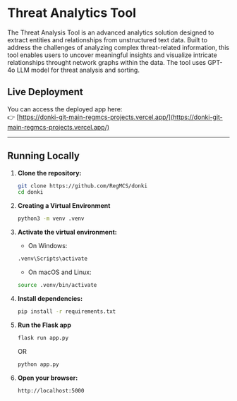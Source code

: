 # Threat Analytics Tool

The Threat Analysis Tool is an advanced analytics solution designed to extract entities and relationships from unstructured text data. Built to address the challenges of analyzing complex threat-related information, this tool enables users to uncover meaningful insights and visualize intricate relationships throught network graphs within the data. The tool uses GPT-4o LLM model for threat analysis and sorting.

## Live Deployment

You can access the deployed app here:  
👉 [https://donki-git-main-regmcs-projects.vercel.app/](https://donki-git-main-regmcs-projects.vercel.app/)

---

## Running Locally

1. **Clone the repository:**

   ```bash
   git clone https://github.com/RegMCS/donki
   cd donki
   ```
2. **Creating a Virtual Environment**
   ```sh
   python3 -m venv .venv
   ```
3. **Activate the virtual environment:**
   * On Windows:
   ```sh
   .venv\Scripts\activate
   ```
   * On macOS and Linux:
   ```sh
   source .venv/bin/activate
   ```
4. **Install dependencies:**

   ```bash
   pip install -r requirements.txt
   ```

5. **Run the Flask app**

   ```bash
   flask run app.py
   ```
   OR
   ```bash
   python app.py
   ```

6. **Open your browser:**

   ```
   http://localhost:5000
   ```


